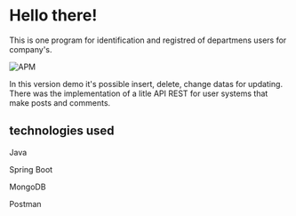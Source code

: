 # Hello there!

This is one program for identification and registred of departmens users for company's. 

![APM](https://img.shields.io/apm/l/demo)

 In this version demo it's possible insert, delete, change datas for updating. 
 There was the implementation of a litle API REST for user systems that make posts and comments.
 
 
## technologies used
 
Java

Spring Boot

MongoDB

Postman
